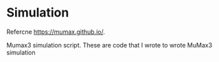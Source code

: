 # Simulation

Refercne https://mumax.github.io/. 

Mumax3 simulation script. These are code that I wrote to wrote MuMax3 simulation
